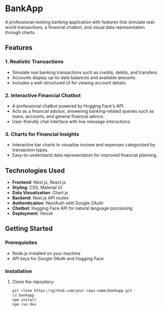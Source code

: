 # BankApp

A professional-looking banking application with features that simulate real-world transactions, a financial chatbot, and visual data representation through charts.

## Features

### 1. **Realistic Transactions**
- Simulate real banking transactions such as credits, debits, and transfers.
- Accounts display up-to-date balances and available amounts.
- Includes a well-structured UI for viewing account details.

### 2. **Interactive Financial Chatbot**
- A professional chatbot powered by Hugging Face's API.
- Acts as a financial advisor, answering banking-related queries such as loans, accounts, and general financial advice.
- User-friendly chat interface with live message interactions.

### 3. **Charts for Financial Insights**
- Interactive bar charts to visualize income and expenses categorized by transaction types.
- Easy-to-understand data representation for improved financial planning.

## Technologies Used
- **Frontend**: Next.js, React.js
- **Styling**: CSS, Material UI
- **Data Visualization**: Chart.js
- **Backend**: Next.js API routes
- **Authentication**: NextAuth with Google OAuth
- **Chatbot**: Hugging Face API for natural language processing
- **Deployment**: Vercel

## Getting Started

### Prerequisites
- Node.js installed on your machine
- API keys for Google OAuth and Hugging Face

### Installation
1. Clone the repository:
   ```bash
   git clone https://github.com/your-repo-name/bankapp.git
   cd bankapp
   npm install
   npm run dev

